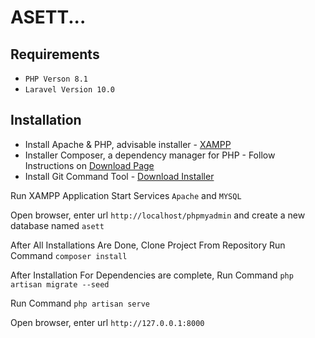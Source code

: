 # ASETT...

## Requirements
- `PHP Verson 8.1`
- `Laravel Version 10.0`


## Installation
- Install Apache & PHP, advisable installer - [XAMPP](https://apachefriends.org)
- Installer Composer, a dependency manager for PHP - Follow Instructions on [Download Page](https://getcomposer.org/)
- Install Git Command Tool - [Download Installer](https://git-scm.com/)


Run XAMPP Application
Start Services `Apache` and `MYSQL`

Open browser, enter url `http://localhost/phpmyadmin` and create a new database named `asett`

After All Installations Are Done, Clone Project From Repository
Run Command `composer install`

After Installation For Dependencies are complete,
Run Command `php artisan migrate --seed`

Run Command `php artisan serve`


Open browser, enter url `http://127.0.0.1:8000`
